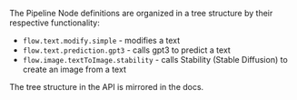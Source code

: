 The Pipeline Node definitions are organized in a tree structure by their respective functionality:

- `flow.text.modify.simple` - modifies a text
- `flow.text.prediction.gpt3` - calls gpt3 to predict a text
- `flow.image.textToImage.stability` - calls Stability (Stable Diffusion) to create an image from a text

The tree structure in the API is mirrored in the docs.
